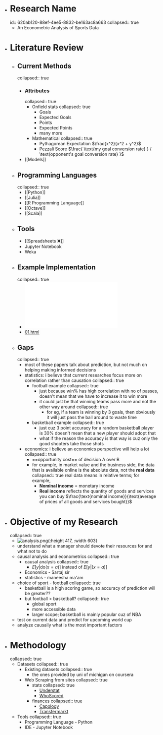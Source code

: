- # Research Name
  id:: 620ab120-88ef-4ee5-8832-be163ac8a663
  collapsed:: true
	- An Econometric Analysis of Sports Data
- # Literature Review
	- ## Current Methods
	  collapsed:: true
		- ### Attributes
		  collapsed:: true
			- Onfield stats
			  collapsed:: true
				- Goals
				- Expected Goals
				- Points
				- Expected Points
				- many more
			- Mathematical
			  collapsed:: true
				- Pythagorean Expectation $\frac{x^2}{x^2 + y^2}$
				- Pezzali Score $\frac{ \text{my goal conversion rate} } { \text{opponent's goal conversion rate} }$
		- [[Models]]
	- ## Programming Languages
	  collapsed:: true
		- [[Python]]
		- [[Julia]]
		- [[R Programming Language]]
		- [[Octave]]
		- [[Scala]]
	- ## Tools
		- [[Spreadsheets ❌]]
		- Jupyter Notebook
		- Weka
	- ## Example Implementation
	  collapsed:: true
		- ![01.pdf](../assets/01_1644423481352_0.pdf)
		- [01.html](../assets/01_1644423030176_0.html)
	- ## Gaps
	  collapsed:: true
		- most of these papers talk about prediction, but not much on helping making informed decisions
		- statistics: i believe that current researches focus more on correlation rather than causation
		  collapsed:: true
			- football example
			  collapsed:: true
				- just because win% has high correlation with no of passes, doesn't mean that we have to increase it to win more
				- it could just be that winning teams pass more and not the other way around
				  collapsed:: true
					- for eg, if a team is winning by 3 goals, then obviously it will just pass the ball around to waste time
			- basketball example
			  collapsed:: true
				- just cuz 3 point accuracy for a random basketball player is 30% doesn't mean that a new player should adopt that
				- what if the reason the accuracy is that way is cuz only the good shooters take those shots
		- economics: i believe an economics perspective will help a lot
		  collapsed:: true
			- ==opportunity cost== of decision A over B
			- for example, in market value and the business side, the data that is available online is the absolute data, not the **real data**
			  collapsed:: true
			  real data means in relative terms; for example,
				- **Nominal income** = monetary income
				- **Real income** reflects the quantity of goods and services you can buy
				  $\frac{\text{nominal income}}{\text{average of prices of all goods and services bought}}$
- # Objective of my Research
  collapsed:: true
	- ![analysis.png](../assets/analysis_1650024180461_0.png){:height 417, :width 603}
	- understand what a manager should devote their resources for and what not to do
	- causal analysis and econometrics
	  collapsed:: true
		- causal analysis
		  collapsed:: true
			- $E \big [y |\text{do}(x = a) \big]$ instead of $E \big [y |(x = a) \big]$
		- Economics - Sartaj sir
		- statistics - maneesha ma'am
	- choice of sport - football
	  collapsed:: true
		- basketball is a high scoring game, so accuracy of prediction will be greater??
		- but football > basketball?
		  collapsed:: true
			- global sport
			- more accessible data
			- larger scope; basketball is mainly popular cuz of NBA
	- test on current data and predict for upcoming world cup
	- analyze causally what is the most important factors
- # Methodology
  collapsed:: true
	- Datasets
	  collapsed:: true
		- Existing datasets
		  collapsed:: true
			- the ones provided by uni of michigan on coursera
		- Web Scraping from sites
		  collapsed:: true
			- stats
			  collapsed:: true
				- [Understat](https://understat.com)
				- [WhoScored](https://whoscored.com)
			- finances
			  collapsed:: true
				- [Capology](https://capology.com)
				- [Transfermarkt](https://transfermarkt.com)
	- Tools
	  collapsed:: true
		- Programming Language - Python
		- IDE - Jupyter Notebook